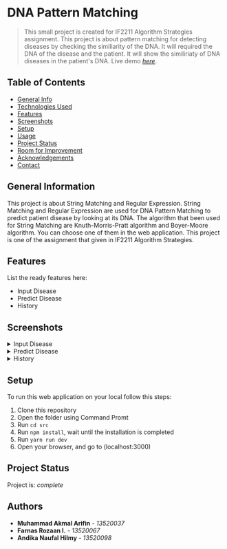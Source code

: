 # DNA Pattern Matching
> This small project is created for IF2211 Algorithm Strategies assignment. This project is about pattern matching for detecting diseases by checking the similiarity of the DNA. It will required the DNA of the disease and the patient. It will show the similiriaty of DNA diseases in the patient's DNA.
> Live demo [_here_](https://tubes3-stima-five.vercel.app/). <!-- If you have the project hosted somewhere, include the link here. -->

## Table of Contents
* [General Info](#general-information)
* [Technologies Used](#technologies-used)
* [Features](#features)
* [Screenshots](#screenshots)
* [Setup](#setup)
* [Usage](#usage)
* [Project Status](#project-status)
* [Room for Improvement](#room-for-improvement)
* [Acknowledgements](#acknowledgements)
* [Contact](#contact)
<!-- * [License](#license) -->


## General Information
This project is about String Matching and Regular Expression. String Matching and Regular Expression are used for DNA Pattern Matching to predict patient disease by looking at its DNA. The algorithm that been used for String Matching are Knuth-Morris-Pratt algorithm and Boyer-Moore algorithm. You can choose one of them in the web application. This project is one of the assignment that given in IF2211 Algorithm Strategies.

## Features
List the ready features here:
- Input Disease
- Predict Disease
- History


## Screenshots
<details>
  <summary>Input Disease</summary>
  ![input disease](./screenshots/input_penyakit.png)
 </details>
 <details>
  <summary>Predict Disease</summary>
  ![input disease](./screenshots/prediksi_penyakit.png)
 </details>
 <details>
  <summary>History</summary>
  ![history](./screenshots/riwayat_penyakit.png)
 </details>
<!-- If you have screenshots you'd like to share, include them here. -->


## Setup
To run this web application on your local follow this steps:
1. Clone this repository
2. Open the folder using Command Promt
3. Run ```cd src```
4. Run ```npm install```, wait until the installation is completed
5. Run ```yarn run dev```
6. Open your browser, and go to (localhost:3000)

## Project Status
Project is: _complete_

## Authors
* **Muhammad Akmal Arifin** - *13520037*
* **Farnas Rozaan I.** - *13520067*
* **Andika Naufal Hilmy** - *13520098*
